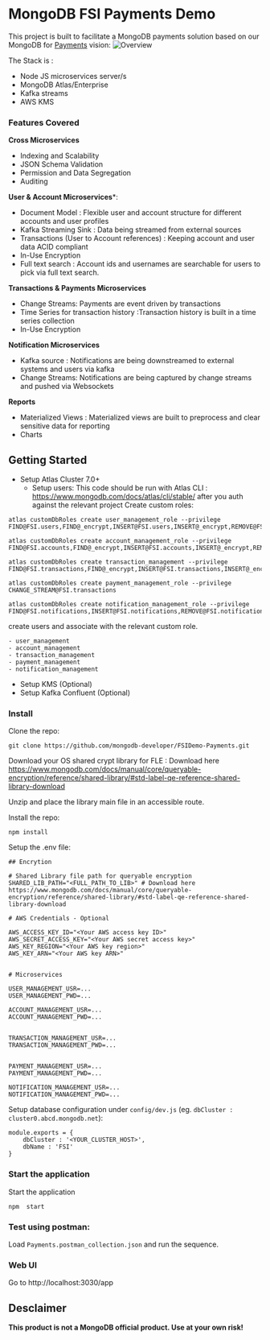 # MongoDB FSI Payments Demo

This project is built to facilitate a MongoDB payments solution based on our MongoDB for [Payments](https://www.mongodb.com/use-cases/payments) vision:
![Overview](https://webimages.mongodb.com/_com_assets/cms/llcgrv7qgszjis2h7-image2.png?auto=format%252Ccompress)

The Stack is :
- Node JS microservices server/s
- MongoDB Atlas/Enterprise
- Kafka streams
- AWS KMS

### Features Covered

**Cross Microservices** 
- Indexing and Scalability
- JSON Schema Validation
- Permission and Data Segregation
- Auditing 


**User & Account Microservices***:
- Document Model : Flexible user and account structure for different accounts and user profiles 
- Kafka Streaming Sink : Data being streamed from external sources
- Transactions (User to Account references) : Keeping account and user data ACID compliant
- In-Use Encryption
- Full text search : Account ids and usernames are searchable for users to pick via full text search.


**Transactions & Payments Microservices**
- Change Streams: Payments are event driven by transactions
- Time Series for transaction history :Transaction history is built in a time series collection
- In-Use Encryption

**Notification Microservices**
- Kafka source : Notifications are being downstreamed to external systems and users via kafka
- Change Streams: Notifications are being captured by change streams and pushed via Websockets


**Reports**
- Materialized Views : Materialized views are built to preprocess and clear sensitive data for reporting
- Charts


## Getting Started

- Setup Atlas Cluster 7.0+
    - Setup users:
      This code should be run with Atlas CLI : https://www.mongodb.com/docs/atlas/cli/stable/ after you auth against the relevant project
 Create custom roles:
```
atlas customDbRoles create user_management_role --privilege FIND@FSI.users,FIND@_encrypt,INSERT@FSI.users,INSERT@_encrypt,REMOVE@FSI.users,REMOVE@_encrypt,UPDATE@FSI.users,UPDATE@_encrypt,UPDATE@FSI.accounts,BYPASS_DOCUMENT_VALIDATION@FSI.users,BYPASS_DOCUMENT_VALIDATION@_encrypt,CREATE_COLLECTION@FSI.users,CREATE_COLLECTION@_encrypt,CREATE_COLLECTION@FSI,CREATE_INDEX@FSI.users,CREATE_INDEX@_encrypt,CREATE_INDEX@FSI,DROP_COLLECTION@FSI.users,DROP_COLLECTION@_encrypt,DROP_COLLECTION@FSI,CHANGE_STREAM@FSI.users,CHANGE_STREAM@_encrypt,DROP_DATABASE@_encrypt,RENAME_COLLECTION_SAME_DB@_encrypt,LIST_COLLECTIONS@FSI
      
atlas customDbRoles create account_management_role --privilege FIND@FSI.accounts,FIND@_encrypt,INSERT@FSI.accounts,INSERT@_encrypt,REMOVE@FSI.accounts,REMOVE@_encrypt,UPDATE@FSI.accounts,UPDATE@_encrypt,UPDATE@FSI.users,BYPASS_DOCUMENT_VALIDATION@FSI.accounts,BYPASS_DOCUMENT_VALIDATION@_encrypt,CREATE_COLLECTION@FSI.accounts,CREATE_COLLECTION@_encrypt,CREATE_COLLECTION@FSI,CREATE_INDEX@FSI.accounts,CREATE_INDEX@_encrypt,CREATE_INDEX@FSI,DROP_COLLECTION@FSI.accounts,DROP_COLLECTION@_encrypt,CHANGE_STREAM@FSI.accounts,CHANGE_STREAM@_encrypt,COLL_MOD@FSI.accounts,COLL_MOD@_encrypt,COMPACT@FSI.accounts,COMPACT@_encrypt,CONVERT_TO_CAPPED@FSI.accounts,CONVERT_TO_CAPPED@_encrypt,DROP_INDEX@FSI.accounts,DROP_INDEX@_encrypt,RE_INDEX@FSI.accounts,RE_INDEX@_encrypt,COLL_STATS@FSI.accounts,COLL_STATS@_encrypt,DB_HASH@FSI.accounts,DB_HASH@_encrypt,LIST_INDEXES@FSI.accounts,LIST_INDEXES@_encrypt,VALIDATE@FSI.accounts,VALIDATE@_encrypt,ENABLE_PROFILER@_encrypt,DROP_DATABASE@_encrypt,RENAME_COLLECTION_SAME_DB@_encrypt,DB_STATS@_encrypt,LIST_COLLECTIONS@_encrypt,LIST_COLLECTIONS@FSI,readWrite@FSI

atlas customDbRoles create transaction_management --privilege FIND@FSI.transactions,FIND@_encrypt,INSERT@FSI.transactions,INSERT@_encrypt,REMOVE@FSI.transactions,REMOVE@_encrypt,UPDATE@FSI.transactions,UPDATE@_encrypt,UPDATE@FSI.users,BYPASS_DOCUMENT_VALIDATION@FSI.transactions,BYPASS_DOCUMENT_VALIDATION@_encrypt,CREATE_COLLECTION@FSI.transactions,CREATE_COLLECTION@_encrypt,CREATE_COLLECTION@FSI,CREATE_INDEX@_encrypt,CREATE_INDEX@FSI,ENABLE_PROFILER@_encrypt,DROP_DATABASE@_encrypt,RENAME_COLLECTION_SAME_DB@_encrypt,DB_STATS@_encrypt,LIST_COLLECTIONS@_encrypt,LIST_COLLECTIONS@FSI

atlas customDbRoles create payment_management_role --privilege CHANGE_STREAM@FSI.transactions

atlas customDbRoles create notification_management_role --privilege FIND@FSI.notifications,INSERT@FSI.notifications,REMOVE@FSI.notifications,UPDATE@FSI.notifications,BYPASS_DOCUMENT_VALIDATION@FSI.notifications,CREATE_COLLECTION@FSI.notifications,CREATE_INDEX@FSI.notifications,CHANGE_STREAM@FSI.notifications
```

create users and associate with the relevant custom role.

    - user_management
    - account_management 
    - transaction_management
    - payment_management
    - notification_management

- Setup KMS (Optional)
- Setup Kafka Confluent (Optional)

### Install

Clone the repo:
```
git clone https://github.com/mongodb-developer/FSIDemo-Payments.git
```

Download your OS shared crypt library for FLE : Download here https://www.mongodb.com/docs/manual/core/queryable-encryption/reference/shared-library/#std-label-qe-reference-shared-library-download

Unzip and place the library main file in an accessible route.

Install the repo:
```
npm install
```

Setup the .env file:
```
## Encrytion

# Shared Library file path for queryable encryption
SHARED_LIB_PATH="<FULL_PATH_TO_LIB>" # Download here https://www.mongodb.com/docs/manual/core/queryable-encryption/reference/shared-library/#std-label-qe-reference-shared-library-download

# AWS Credentials - Optional

AWS_ACCESS_KEY_ID="<Your AWS access key ID>"
AWS_SECRET_ACCESS_KEY="<Your AWS secret access key>"
AWS_KEY_REGION="<Your AWS key region>"
AWS_KEY_ARN="<Your AWS key ARN>"


# Microservices

USER_MANAGEMENT_USR=...
USER_MANAGEMENT_PWD=...

ACCOUNT_MANAGEMENT_USR=...
ACCOUNT_MANAGEMENT_PWD=...


TRANSACTION_MANAGEMENT_USR=...
TRANSACTION_MANAGEMENT_PWD=...


PAYMENT_MANAGEMENT_USR=...
PAYMENT_MANAGEMENT_PWD=...

NOTIFICATION_MANAGEMENT_USR=...
NOTIFICATION_MANAGEMENT_PWD=...

```

Setup database configuration under `config/dev.js` (eg. `dbCluster : cluster0.abcd.mongodb.net`):
```
module.exports = {
    dbCluster : '<YOUR_CLUSTER_HOST>',
    dbName : 'FSI'
}

```

### Start the application

Start the application
```
npm  start
```


### Test using postman:
 
Load `Payments.postman_collection.json` and run the sequence.

### Web UI

Go to http://localhost:3030/app

## Desclaimer

**This product is not a MongoDB official product. Use at your own risk!**
